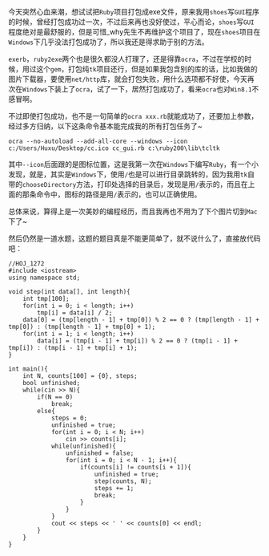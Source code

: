 今天突然心血来潮，想试试把`Ruby`项目打包成exe文件，原来我用`shoes`写`GUI`程序的时候，曾经打包成功过一次，不过后来再也没好使过，平心而论，`shoes`写`GUI`程度绝对是最舒服的，但是可惜_why先生不再维护这个项目了，现在`shoes`项目在`Windows`下几乎没法打包成功了，所以我还是得求助于别的方法。  

`exerb`，`ruby2exe`两个也是很久都没人打理了，还是得靠`ocra`，不过在学校的时候，用过这个`gem`，打包纯`tk`项目还行，但是如果我包含别的库的话，比如我做的图片下载器，要使用`net/http`库，就会打包失败，用什么选项都不好使，今天再次在`Windows`下装上了`ocra`，试了一下，居然打包成功了，看来`ocra`也对`Win8.1`不感冒啊。  

不过即使打包成功，也不是一句简单的`ocra xxx.rb`就能成功了，还要加上参数，经过多方归纳，以下这条命令基本能完成我的所有打包任务了~  

	ocra --no-autoload --add-all-core --windows --icon c:/Users/Huxu/Desktop/cc.ico cc_gui.rb c:\ruby200\lib\tcltk  
	
其中`--icon`后面跟的是图标位置，这是我第一次在`Windows`下编写`Ruby`，有一个小发现，就是，其实是`Windows`下，使用`/`也是可以进行目录跳转的，因为我用`tk`自带的`chooseDirectory`方法，打印处选择的目录后，发现是用`/`表示的，而且在上面的那条命令中，图标的路径是用`/`表示的，也可以正确使用。  

总体来说，算得上是一次美妙的编程经历，而且我再也不用为了下个图片切到`Mac`下了~  

然后仍然是一道水题，这题的题目真是不能更简单了，就不说什么了，直接放代码吧：  

    //HOJ_1272
    #include <iostream>
    using namespace std;

    void step(int data[], int length){
        int tmp[100];
        for(int i = 0; i < length; i++)
            tmp[i] = data[i] / 2;
        data[0] = (tmp[length - 1] + tmp[0]) % 2 == 0 ? (tmp[length - 1] + tmp[0]) : (tmp[length - 1] + tmp[0] + 1);
        for(int i = 1; i < length; i++)
            data[i] = (tmp[i - 1] + tmp[i]) % 2 == 0 ? (tmp[i - 1] + tmp[i]) : (tmp[i - 1] + tmp[i] + 1);
    }

    int main(){
        int N, counts[100] = {0}, steps;
        bool unfinished;
        while(cin >> N){
            if(N == 0)
                break;
            else{
                steps = 0;
                unfinished = true;
                for(int i = 0; i < N; i++)
                    cin >> counts[i];
                while(unfinished){
                    unfinished = false;
                    for(int i = 0; i < N - 1; i++){
                        if(counts[i] != counts[i + 1]){
                            unfinished = true;
                            step(counts, N);
                            steps += 1;
                            break;
                        }
                    }
                }
                cout << steps << ' ' << counts[0] << endl;
            }
        }
    }
